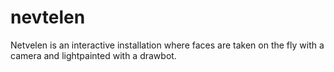nevtelen
========

Netvelen is an interactive installation where faces are taken on the fly with a camera and lightpainted with a drawbot.
